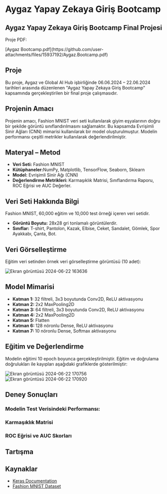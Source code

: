 <h1> Aygaz Yapay Zekaya Giriş Bootcamp</h1>

<h2> Aygaz Yapay Zekaya Giriş Bootcamp Final Projesi </h2>
<p> Proje PDF:  </p>
[Aygaz Bootcamp.pdf](https://github.com/user-attachments/files/15937192/Aygaz.Bootcamp.pdf)

<h2> Proje </h2>

<p> Bu proje, Aygaz ve Global AI Hub işbirliğinde 06.06.2024 – 22.06.2024 tarihleri arasında düzenlenen "Aygaz Yapay Zekaya Giriş Bootcamp" kapsamında gerçekleştirilen bir final proje çalışmasıdır.
</p>

<h2> Projenin Amacı </h2>
<p>Projenin amacı, Fashion MNIST veri seti kullanılarak giyim eşyalarının doğru bir şekilde görüntü sınıflandırılmasını sağlamaktır. Bu kapsamda Evrişimli Sinir Ağları (CNN) mimarisi kullanılarak bir model oluşturulmuştur. Modelin performansı çeşitli metrikler kullanılarak değerlendirilmiştir.</p>

<h2> Materyal – Metod </h2>
<p>
<ul>
<li><b>Veri Seti:</b> Fashion MNIST</li>
<li><b>Kütüphaneler:</b>NumPy, Matplotlib, TensorFlow, Seaborn, Sklearn</li>
<li><b> Model:</b> Evrişimli Sinir Ağı (CNN) </li>
<li> <b> Değerlendirme Metrikleri: </b> Karmaşıklık Matrisi, Sınıflandırma Raporu, ROC Eğrisi ve AUC Değerler.</li>
</ul>
</p>

<h2> Veri Seti Hakkında Bilgi</h2>
<p> Fashion MNIST, 60,000 eğitim ve 10,000 test örneği içeren veri 
setidir.</p>
<p> 
<ul>
<li><b>Görüntü Boyutu:</b> 28x28 gri tonlamalı görüntülerdir.</li>
<li><b>Sınıflar:</b> T-shirt, Pantolon, Kazak, Elbise, Ceket, Sandalet, Gömlek, Spor Ayakkabı, Çanta, Bot. </li>
</ul>
</p>

<h2> Veri Görselleştirme </h2>
<p> Eğitim veri setinden örnek veri görselleştirme görüntüsü (10 adet):</p>

![Ekran görüntüsü 2024-06-22 163636](https://github.com/nuricakir/AygazYapayZeka/assets/112883476/7fe3afb3-ef14-4b13-a872-8e7bbb7cafdd)

<h2> Model Mimarisi </h2>
<p>
<ul>
<li> <b> Katman 1: </b> 32 filtreli, 3x3 boyutunda Conv2D, ReLU aktivasyonu  </li>
<li> <b> Katman 2: </b> 2x2 MaxPooling2D  </li>
<li> <b> Katman 3: </b>  64 filtreli, 3x3 boyutunda Conv2D, ReLU aktivasyonu  </li>
<li> <b> Katman 4: </b> 2x2 MaxPooling2D  </li>
<li> <b> Katman 5: </b> Flatten  </li>
<li> <b> Katman 6: </b> 128 nöronlu Dense, ReLU aktivasyonu  </li>
<li> <b> Katman 7: </b> 10 nöronlu Dense, Softmax aktivasyonu  </li>
</ul>
</p>

<h2> Eğitim ve Değerlendirme</h2>
<p> Modelin eğitimi 10 epoch boyunca gerçekleştirilmiştir. Eğitim ve doğrulama doğrulukları ile kayıpları aşağıdaki grafiklerde gösterilmiştir:</p>

![Ekran görüntüsü 2024-06-22 170756](https://github.com/nuricakir/AygazYapayZeka/assets/112883476/da6c2ded-7685-4e02-b36e-449d67800888)
![Ekran görüntüsü 2024-06-22 170920](https://github.com/nuricakir/AygazYapayZeka/assets/112883476/5275ae56-6a3c-4b67-b51d-bfd179d2179d)

<h2> Deney Sonuçları </h2>
<h3> Modelin Test Verisindeki Performansı:</h3>

<h3> Karmaşıklık Matrisi </h3>

<h3> ROC Eğrisi ve AUC Skorları </h3>


<h2> Tartışma </h2>

<h2> Kaynaklar </h2>
<p>
<ul>
<li> <a href="https://keras.io/"> Keras Documentation</a></li>
<li> <a href="https://github.com/zalandoresearch/fashion-mnist">Fashion MNIST Dataset</a></li>
</ul>
</p>


